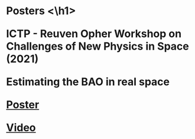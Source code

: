 <h1> Posters <\h1>

ICTP - Reuven Opher Workshop on Challenges of New Physics in Space (2021)
<p> Estimating the BAO in real space </p>
<p> <a href = "https://www.ictp-saifr.org/wp-content/uploads/2021/12/ICTP_SAIFR_Opher_2021_ferreira.pdf">Poster</a> </p>
<p> <a href = "https://www.youtube.com/watch?v=id6tPk5KF9k">Video</a> </p>


